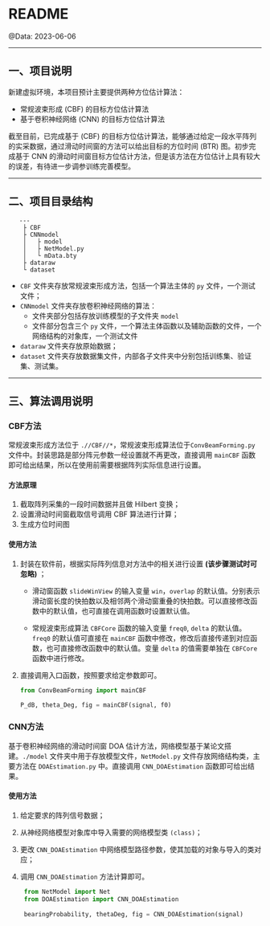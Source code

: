 # README

@Data: 2023-06-06 

---

## 一、项目说明

新建虚拟环境，本项目预计主要提供两种方位估计算法：

- 常规波束形成 (CBF) 的目标方位估计算法
- 基于卷积神经网络 (CNN) 的目标方位估计算法

截至目前，已完成基于 (CBF) 的目标方位估计算法，能够通过给定一段水平阵列的实采数据，通过滑动时间窗的方法可以给出目标的方位时间 (BTR) 图。初步完成基于 CNN 的滑动时间窗目标方位估计方法，但是该方法在方位估计上具有较大的误差，有待进一步调参训练完善模型。

---

## 二、项目目录结构

```
   ---
    ├ CBF
    ├ CNNmodel
    │   ├ model
    │   ├ NetModel.py
    │   └ mData.bty
    ├ dataraw
    └ dataset
```

- `CBF` 文件夹存放常规波束形成方法，包括一个算法主体的 `py` 文件，一个测试文件；
- `CNNmodel` 文件夹存放卷积神经网络的算法：
  - 文件夹部分包括存放训练模型的子文件夹 `model`
  - 文件部分包含三个 `py` 文件，一个算法主体函数以及辅助函数的文件，一个网络结构的对象库，一个测试文件
- `dataraw` 文件夹存放原始数据；
- `dataset` 文件夹存放数据集文件，内部各子文件夹中分别包括训练集、验证集、测试集。

---

## 三、算法调用说明

### CBF方法

常规波束形成方法位于 `.//CBF//*`，常规波束形成算法位于`ConvBeamForming.py` 文件中。封装思路是部分阵元参数一经设置就不再更改，直接调用 `mainCBF` 函数即可给出结果，所以在使用前需要根据阵列实际信息进行设置。

#### 方法原理

1. 截取阵列采集的一段时间数据并且做 Hilbert 变换；
2. 设置滑动时间窗截取信号调用 CBF 算法进行计算；
3. 生成方位时间图

#### 使用方法

1. 封装在软件前，根据实际阵列信息对方法中的相关进行设置 **(该步骤测试时可忽略)** ；

   - 滑动窗函数 `slideWinView` 的输入变量 `win`，`overlap` 的默认值。分别表示滑动窗长度的快拍数以及相邻两个滑动窗重叠的快拍数。可以直接修改函数中的默认值，也可直接在调用函数时设置默认值。

   - 常规波束形成算法 `CBFCore` 函数的输入变量 `freq0`, `delta` 的默认值。`freq0` 的默认值可直接在 `mainCBF` 函数中修改，修改后直接传递到对应函数，也可直接修改函数中的默认值。变量 `delta` 的值需要单独在 `CBFCore` 函数中进行修改。

2. 直接调用入口函数，按照要求给定参数即可。
    ```python
    from ConvBeamForming import mainCBF

    P_dB, theta_Deg, fig = mainCBF(signal, f0)
    ```

### CNN方法

基于卷积神经网络的滑动时间窗 DOA 估计方法，网络模型基于某论文搭建。`./model` 文件夹中用于存放模型文件，`NetModel.py` 文件存放网络结构类，主要方法在 `DOAEstimation.py` 中。直接调用 `CNN_DOAEstimation` 函数即可给出结果。

#### 使用方法

1. 给定要求的阵列信号数据；
2. 从神经网络模型对象库中导入需要的网络模型类 `(class)`；
3. 更改 `CNN_DOAEstimation` 中网络模型路径参数，使其加载的对象与导入的类对应；
4. 调用 `CNN_DOAEstimation` 方法计算即可。
    
   ```python
    from NetModel import Net
    from DOAEstimation import CNN_DOAEstimation
    
    bearingProbability, thetaDeg, fig = CNN_DOAEstimation(signal)
    ```

